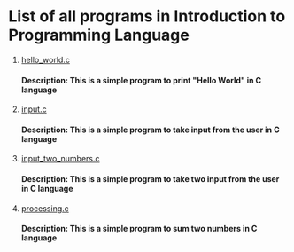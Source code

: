 # List of all programs in Introduction to Programming Language

1. [hello_world.c](https://github.com/mdrahulhasanridoy/Code-With-Ridoy/blob/fad04ba0e145d7846c6b8e0a0266216f0f7097ff/Introduction%20to%20Programming%20Language/hello_world.c)
    #### Description: This is a simple program to print "Hello World" in C language
2. [input.c](https://github.com/mdrahulhasanridoy/Code-With-Ridoy/blob/fad04ba0e145d7846c6b8e0a0266216f0f7097ff/Introduction%20to%20Programming%20Language/input.c)
    #### Description: This is a simple program to take input from the user in C language
3. [input_two_numbers.c](https://github.com/mdrahulhasanridoy/Code-With-Ridoy/blob/fad04ba0e145d7846c6b8e0a0266216f0f7097ff/Introduction%20to%20Programming%20Language/input_two_numbers.c)
    #### Description: This is a simple program to take two input from the user in C language
4. [processing.c](https://github.com/mdrahulhasanridoy/Code-With-Ridoy/blob/fad04ba0e145d7846c6b8e0a0266216f0f7097ff/Introduction%20to%20Programming%20Language/processing.c)
    #### Description: This is a simple program to sum two numbers in C language
